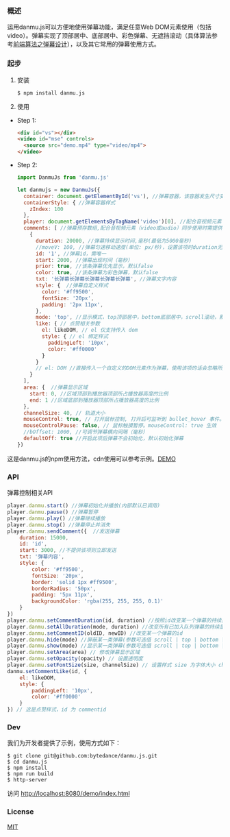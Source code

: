 ### 概述

运用danmu.js可以方便地使用弹幕功能，满足任意Web DOM元素使用（包括video）。弹幕实现了顶部居中、底部居中、彩色弹幕、无遮挡滚动（具体算法参考[前端算法之弹幕设计](https://segmentfault.com/a/1190000015722802)），以及其它常用的弹幕使用方式。


### 起步

1. 安装

    ```
    $ npm install danmu.js
    ```

2. 使用

- Step 1:

    ```html
    <div id="vs"></div>
    <video id="mse" controls>
      <source src="demo.mp4" type="video/mp4">
    </video>
    ```

- Step 2:

    ```js
    import DanmuJs from 'danmu.js'

    let danmujs = new DanmuJs({
      container: document.getElementById('vs'), //弹幕容器，该容器发生尺寸变化时会自动调整弹幕行为
      containerStyle: { //弹幕容器样式
        zIndex: 100
      },
      player: document.getElementsByTagName('video')[0], //配合音视频元素（video或audio）同步使用时需提供该项
      comments: [ //弹幕预存数组,配合音视频元素（video或audio）同步使用时需提供该项
        {
          duration: 20000, //弹幕持续显示时间,毫秒(最低为5000毫秒)
          //moveV: 100, //弹幕匀速移动速度(单位: px/秒)，设置该项时duration无效
          id: '1', //弹幕id，需唯一
          start: 2000, //弹幕出现时间（毫秒）
          prior: true, //该条弹幕优先显示，默认false
          color: true, //该条弹幕为彩色弹幕，默认false
          txt: '长弹幕长弹幕长弹幕长弹幕长弹幕', //弹幕文字内容
          style: {  //弹幕自定义样式
            color: '#ff9500',
            fontSize: '20px',
            padding: '2px 11px',
          },
          mode: 'top', //显示模式，top顶部居中，bottom底部居中，scroll滚动，默认为scroll
          like: { // 点赞相关参数
            el: likeDOM, // el 仅支持传入 dom 
            style: { // el 绑定样式
              paddingLeft: '10px',
              color: '#ff0000'
            }
          }
          // el: DOM //直接传入一个自定义的DOM元素作为弹幕，使用该项的话会忽略所提供的txt和style
        }
      ],
      area: {  //弹幕显示区域
        start: 0, //区域顶部到播放器顶部所占播放器高度的比例
        end: 1 //区域底部到播放器顶部所占播放器高度的比例
      },
      channelSize: 40, // 轨道大小
      mouseControl: true, // 打开鼠标控制, 打开后可监听到 bullet_hover 事件。danmu.on('bullet_hover', function (data) {})
      mouseControlPause: false, // 鼠标触摸暂停。mouseControl: true 生效
      //bOffset: 1000, //可调节弹幕横向间隔（毫秒）
      defaultOff: true //开启此项后弹幕不会初始化，默认初始化弹幕
    })
    ```

这是danmu.js的npm使用方法，cdn使用可以参考示例。[DEMO](https://github.com/bytedance/danmu.js/tree/master/demo/index.html)

### API

弹幕控制相关API

```js
player.danmu.start() //弹幕初始化并播放(内部默认已调用)
player.danmu.pause() //弹幕暂停
player.danmu.play() //弹幕继续播放
player.danmu.stop() //弹幕停止并消失
player.danmu.sendComment({  //发送弹幕
    duration: 15000,
    id: 'id',
    start: 3000, //不提供该项则立即发送
    txt: '弹幕内容',
    style: {
        color: '#ff9500',
        fontSize: '20px',
        border: 'solid 1px #ff9500',
        borderRadius: '50px',
        padding: '5px 11px',
        backgroundColor: 'rgba(255, 255, 255, 0.1)'
    }
})
player.danmu.setCommentDuration(id, duration) //按照id改变某一个弹幕的持续显示时间
player.danmu.setAllDuration(mode, duration) //改变所有已加入队列弹幕的持续显示时间
player.danmu.setCommentID(oldID, newID) //改变某一个弹幕的id
player.danmu.hide(mode) //屏蔽某一类弹幕(参数可选值 scroll | top | bottom | color)
player.danmu.show(mode) //显示某一类弹幕(参数可选值 scroll | top | bottom | color)
player.danmu.setArea(area) // 修改弹幕显示区域
player.danmu.setOpacity(opacity) // 设置透明度
player.danmu.setFontSize(size, channelSize) // 设置样式 size 为字体大小 channelSize 如果不需要修改轨道大小则无需传入 channelSize
danmu.setCommentLike(id, {
    el: likeDOM,
    style: {
        paddingLeft: '10px',
        color: '#ff0000'
    }
}) // 这是点赞样式，id 为 commentid
```

### Dev

我们为开发者提供了示例，使用方式如下：

```
$ git clone git@github.com:bytedance/danmu.js.git
$ cd danmu.js
$ npm install
$ npm run build
$ http-server
```

访问 [http://localhost:8080/demo/index.html](http://localhost:8080/demo/index.html)


### License

[MIT](http://opensource.org/licenses/MIT)
